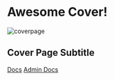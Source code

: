 # Awesome Cover!

<img src="https://picsum.photos/id/531/200/300" alt="coverpage" />

## Cover Page Subtitle

[Docs](home)
[Admin Docs](admin/)
